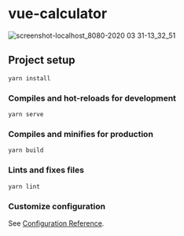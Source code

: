 # vue-calculator

![screenshot-localhost_8080-2020 03 31-13_32_51](https://user-images.githubusercontent.com/39692985/77998913-a66f1900-7353-11ea-95fa-ea9600072917.png)

## Project setup
```
yarn install
```

### Compiles and hot-reloads for development
```
yarn serve
```

### Compiles and minifies for production
```
yarn build
```

### Lints and fixes files
```
yarn lint
```

### Customize configuration
See [Configuration Reference](https://cli.vuejs.org/config/).
